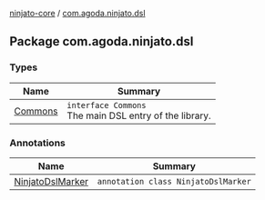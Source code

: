 [ninjato-core](../index.md) / [com.agoda.ninjato.dsl](./index.md)

## Package com.agoda.ninjato.dsl

### Types

| Name | Summary |
|---|---|
| [Commons](-commons/index.md) | `interface Commons`<br>The main DSL entry of the library. |

### Annotations

| Name | Summary |
|---|---|
| [NinjatoDslMarker](-ninjato-dsl-marker/index.md) | `annotation class NinjatoDslMarker` |
